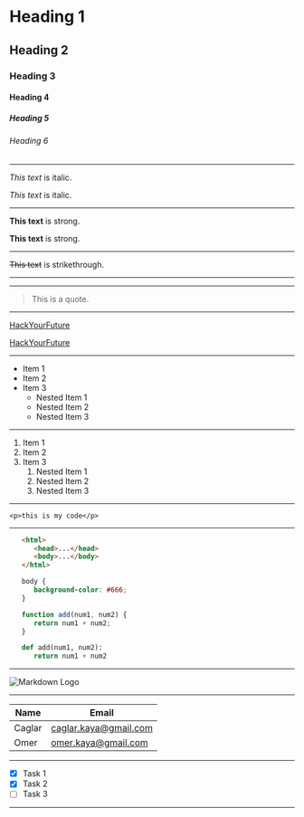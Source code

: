 <!-- Headings -->
# Heading 1
## Heading 2
### Heading 3
#### Heading 4
##### Heading 5
###### Heading 6

---

<!-- Italics -->
*This text* is italic.

_This text_ is italic.

---

<!-- Strong -->
**This text** is strong.

__This text__ is strong.

---

<!-- Strikethrough -->
~~This text~~ is strikethrough.

<!-- Horizontal Rule -->

---
___

<!-- Blockquote -->
> This is a quote.

---

<!-- Links -->
[HackYourFuture](https://www.hackyourfuture.net/)

[HackYourFuture](https://www.hackyourfuture.net/ "HackYourFuture")

---

<!-- Unordered List -->
* Item 1
* Item 2
* Item 3
   * Nested Item 1
   * Nested Item 2
   * Nested Item 3

---

<!-- Ordered List -->
1. Item 1
2. Item 2
3. Item 3
   1. Nested Item 1
   2. Nested Item 2
   3. Nested Item 3

---

<!-- Inline Code Block -->
`<p>this is my code</p>`

---

<!-- Code Block -->
```html
   <html>
      <head>...</head>
      <body>...</body>
   </html>
```

```css
   body {
      background-color: #666;
   }
```

```javascript
   function add(num1, num2) {
      return num1 + num2;
   } 
```

```python
   def add(num1, num2):
      return num1 + num2
```
---

<!-- Images -->
![Markdown Logo](https://markdown-here.com/img/icon48.png)

---

<!-- Tables -->

| Name   | Email                    |
|--------|--------------------------|
| Caglar | caglar.kaya@gmail.com    |
| Omer   | omer.kaya@gmail.com      |

---

<!-- Task Lists -->
* [x] Task 1
* [x] Task 2
* [ ] Task 3

---

